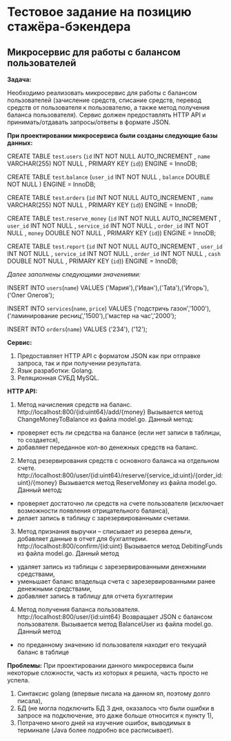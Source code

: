 # Тестовое задание на позицию стажёра-бэкендера

## Микросервис для работы с балансом пользователей

**Задача:**

Необходимо реализовать микросервис для работы с балансом пользователей (зачисление средств, списание средств, перевод средств от пользователя к пользователю, а также метод получения баланса пользователя). Сервис должен предоставлять HTTP API и принимать/отдавать запросы/ответы в формате JSON. 

**При проектировании микросервиса были созданы следующие базы данных:**

CREATE TABLE `test`.`users` (`id` INT NOT NULL AUTO_INCREMENT , `name` VARCHAR(255) NOT NULL , PRIMARY KEY (`id`)) ENGINE = InnoDB;

CREATE TABLE `test`.`balance` (`user_id` INT NOT NULL , `balance` DOUBLE NOT NULL ) ENGINE = InnoDB;

CREATE TABLE `test`.`orders` (`id` INT NOT NULL AUTO_INCREMENT , `name` VARCHAR(255) NOT NULL , PRIMARY KEY (`id`)) ENGINE = InnoDB;

CREATE TABLE `test`.`reserve_money` (`id` INT NOT NULL AUTO_INCREMENT , `user_id` INT NOT NULL , `service_id` INT NOT NULL , `order_id` INT NOT NULL , `money` DOUBLE NOT NULL , PRIMARY KEY (`id`)) ENGINE = InnoDB;

CREATE TABLE `test`.`report` (`id` INT NOT NULL AUTO_INCREMENT , `user_id` INT NOT NULL , `service_id` INT NOT NULL , `order_id` INT NOT NULL , `cash` DOUBLE NOT NULL , PRIMARY KEY (`id`)) ENGINE = InnoDB;

*Далее заполнены следующими значениями:*

INSERT INTO `users`(`name`) VALUES ('Мария'),('Иван'),('Tata'),('Игорь'),('Олег Олегов');

INSERT INTO `services`(`name`, `price`) VALUES ('подстричь газон','1000'), ('ламинирование ресниц','1500'),('мастер на час','2000');

INSERT INTO `orders`(`name`) VALUES ('234'), ('12');


**Cервис:**

1. Предоставляет HTTP API с форматом JSON как при отправке запроса, так и при получении результата.
2. Язык разработки: Golang.
3. Реляционная СУБД MySQL.

**HTTP API:**

1. Метод начисления средств на баланс. 
http://localhost:800/{id:uint64}/add/{money}
Вызывается метод ChangeMoneyToBalance из файла model.go. 
Данный метод:
- проверяет есть ли средства на балансе (если нет записи в таблицы, то создается),
- добавляет переданное кол-во денежных средств на баланс.

2. Метод резервирования средств с основного баланса на отдельном счете. 
http://localhost:800/user/{id:uint64}/reserve/{service_id:uint}/{order_id:uint}/{money}
Вызывается метод ReserveMoney из файла model.go. 
Данный метод:
- проверяет достаточно ли средств на счете пользователя (исключает возможности появления отрицательного баланса),
- делает запись в таблицу с зарезервированными счетами.

3. Метод признания выручки – списывает из резерва деньги, добавляет данные в отчет для бухгалтерии. 
http://localhost:800/confirm/{id:uint}
Вызывается метод DebitingFunds из файла model.go. 
Данный метод 
- удаляет запись из таблицы с зарезервированными денежными средствами, 
- уменьшает баланс владельца счета с зарезервированными ранее денежными средствами,
- добавляет запись в таблицу для отчета бухгалтерии

4. Метод получения баланса пользователя. 
http://localhost:800/user/{id:uint64}
Возвращает JSON с балансом пользователя.
Вызывается метод BalanceUser из файла model.go. 
Данный метод 
- по преданному значению id пользователя находит его текущий баланс в таблице

**Проблемы:**
При проектировании данного микросервиса были некоторые сложности, часть из которых я решила, часть просто не успела.
1) Синтаксис golang (впервые писала на данном яп, поэтому долго писала),
2) БД (не могла подключить БД 3 дня, оказалось что были ошибки в запросе на подключение, это даже больше относится к пункту 1),
3) Потрачено много дней на изучение ошибок, выводимых в терминале (Java более подробно все расписывает).
